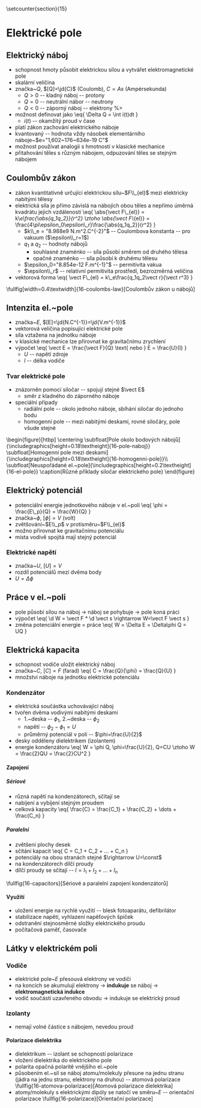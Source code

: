 \setcounter{section}{15}
# Elektrické pole
## Elektrický náboj
- schopnost hmoty působit elektrickou sílou a vytvářet elektromagnetické pole
- skalární veličina
- značka~$Q$, $[Q]=\jd{C}$ (Coulomb), $C=As$ (Ampérsekunda)
	- $Q>0$ -- kladný náboj -- protony
	- $Q=0$ -- neutrální nábor -- neutrony
	- $Q<0$ -- záporný náboj -- elektrony %>
- možnost definovat jako
	\eq{
		\Delta Q = \int i(t)dt
	}
	- $i(t)$ -- okamžitý proud v čase
- platí zákon zachování elektrického náboje
- kvantovaný -- hodnota vždy násobek elementárního náboje~$e="1,602~176~634e-19 C"$
- možnost používat analogii s hmotností v klasické mechanice
- přitahování těles s různým nábojem, odpuzování těles se stejným nábojem

## Coulombův zákon
- zákon kvantitativně určující elektrickou sílu~$F\\_{el}$ mezi elektricky nabitými tělesy
- elektrická síla je přímo závislá na nábojích obou těles a nepřímo úměrná kvadrátu jejich vzdálenosti
	\eq{
		\abs{\vect F\\_{el}} = k\\_e\frac{\abs{q_1q_2}}{r^2} \ztoho \abs{\vect F\\_{el}} = \frac{4\pi\epsilon_0\epsilon\\_r}\frac{\abs{q_1q_2}}{r^2}
	}
	- $k\\_e = "8.988e9 N.m^2.C^{-2}"$ -- Coulombova konstanta -- pro vakuum ($\epsilon\\_r=1$)
	- $q_1$ a $q_2$ -- hodnoty nábojů
		- souhlasné znaménko -- síla působí směrem od druhého tělesa
		- opačné znaménko -- síla působí k druhému tělesu
	- $\epsilon_0="8.854e-12 F.m^{-1}"$ -- permitivita vakua
	- $\epsilon\\_r$ -- relativní permitivita prostředí, bezrozměrná veličina
- vektorová forma
	\eq{
		\vect F\\_{el} = k\\_e\frac{q_1q_2\vect r}{\vect r^3}
	}

\fullfig[width=0.4\textwidth]{16-coulombs-law}[Coulombův zákon u nábojů]

## Intenzita el.~pole
- značka~$E$, $[E]=\jd{N.C^{-1}}=\jd{V.m^{-1}}$
- vektorová veličina popisující elektrické pole
- síla vztažena na jednotku náboje
- v klasické mechanice lze přirovnat ke gravitačnímu zrychlení
- výpočet
	\eq{
		\vect E = \frac{\vect F}{Q} \text{ nebo } E = \frac{U}{l}
	}
	- $U$ -- napětí zdroje
	- $l$ -- délka vodiče

### Tvar elektrické pole
- znázorněn pomocí siločar -- spojují stejné $\vect E$
	- směr z kladného do záporného náboje
- speciální případy
	- radiální pole -- okolo jednoho náboje, sbíhání siločar do jednoho bodu
	- homogenní pole -- mezi nabitými deskami, rovné siločáry, pole všude stejné

\begin{figure}[htbp]
\centering
\subfloat[Pole okolo bodových nábojů]{\includegraphics[height=0.18\textheight]{16-pole-naboj}}
\subfloat[Homogenní pole mezi deskami]{\includegraphics[height=0.18\textheight]{16-homogenni-pole}}\\\\
\subfloat[Neuspořádané el.~pole]{\includegraphics[height=0.2\textheight]{16-el-pole}}
\caption{Různé příklady siločar elektrického pole}
\end{figure}

## Elektrický potenciál
- potenciální energie jednotkového náboje v el.~poli
	\eq{
		\phi = \frac{E\\_p}{Q} = \frac{W}{Q}
	}
- značka~$\phi$, $[\phi]=V$ (volt)
- zvětšování~$E\\_p$ v protisměru~$F\\_{el}$
- možno přirovnat ke gravitačnímu potenciálu
- místa vodivě spojitá mají stejný potenciál

### Elektrické napětí
- značka~$U$, $[U]=V$
- rozdíl potenciálů mezi dvěma body
- $U=\Delta\phi$

## Práce v el.~poli
- pole působí sílou na náboj -> náboj se pohybuje -> pole koná práci
- výpočet
	\eq{
		\\d W = \vect F * \\d \vect s \rightarrow W=\vect F \vect s
	}
- změna potenciální energie = práce
	\eq{
		W = \Delta E = \Delta\phi Q = UQ
	}

## Elektrická kapacita
- schopnost vodiče uložit elektrický náboj
- značka~$C$, $[C]=F$ (farad)
	\eq{
		C = \frac{Q}{\phi} = \frac{Q}{U}
	}
- množství náboje na jednotku elektrické potenciálu

### Kondenzátor
- elektrická součástka uchovávající náboj
- tvořen dvěma vodivými nabitými deskami
	- 1.~deska -- $\phi_1$, 2.~deska -- $\phi_2$
	- napětí -- $\phi_2-\phi_1=U$
	- průměrný potenciál v poli -- $\phi=\frac{U}{2}$
- desky odděleny dielektrikem (izolantem)
- energie kondenzátoru
	\eq{
		W = \phi Q, \phi=\frac{U}{2}, Q=CU \ztoho W = \frac{2}QU = \frac{2}CU^2
	}

#### Zapojení
##### Sériové
- různá napětí na kondenzátorech, sčítají se
- nabíjení a vybíjení stejným proudem
- celková kapacity
	\eq{
		\frac{C} = \frac{C_1} + \frac{C_2} + \dots + \frac{C_n}
	}

##### Paralelní
- zvětšení plochy desek
- sčítání kapacit
	\eq{
		C = C_1 + C_2 + ... + C_n
	}
- potenciály na obou stranách stejné $\rightarrow U=\const$ 
- na kondenzátorech dílčí proudy
- dílčí proudy se sčítají -- $I = I_1 + I_2 + ... + I_n$

\fullfig{16-capacitors}[Sériové a paralelní zapojení kondenzátorů]

#### Využití
- uložení energie na rychlé využití -- blesk fotoaparátu, defibrilátor
- stabilizace napětí, vyhlazení napěťových špiček
- odstranění stejnosměrné složky elektrického proudu
- počítačová paměť, časovače

## Látky v elektrickém poli
### Vodiče
- elektrické pole~$E$ přesouvá elektrony ve vodiči
- na koncích se akumulují elektrony $\rightarrow$ **indukuje** se náboj $\rightarrow$ **elektromagnetická indukce**
- vodič součástí uzavřeného obvodu $\rightarrow$ indukuje se elektrický proud

### Izolanty
- nemají volné částice s nábojem, nevedou proud

#### Polarizace dielektrika
- dielektrikum -- izolant se schopností polarizace
- vložení dielektrika do elektrického pole
- polarita opačná polaritě vnějšího el.~pole
- působením el.~sil se náboj atomu/molekuly přesune na jednu stranu (jádra na jednu stranu, elektrony na druhou) -- atomová polarizace
\fullfig{16-atomova-polarizace}[Atomová polarizace dielektrika]
- atomy/molekuly s elektrickými dipóly se natočí ve směru~$E$ -- orientační polarizace
\fullfig{16-polarizace}[Orientační polarizace]
